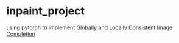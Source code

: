 # inpaint_project
using pytorch to implement [Globally and Locally Consistent Image Completion](http://hi.cs.waseda.ac.jp/~iizuka/projects/completion/en/)
